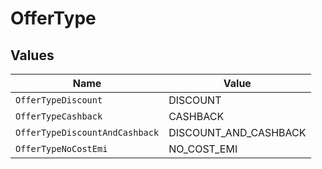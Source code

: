 # OfferType


## Values

| Name                           | Value                          |
| ------------------------------ | ------------------------------ |
| `OfferTypeDiscount`            | DISCOUNT                       |
| `OfferTypeCashback`            | CASHBACK                       |
| `OfferTypeDiscountAndCashback` | DISCOUNT_AND_CASHBACK          |
| `OfferTypeNoCostEmi`           | NO_COST_EMI                    |